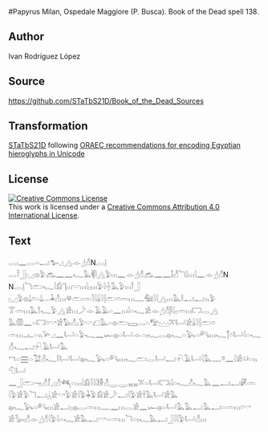 #Papyrus Milan, Ospedale Maggiore (P. Busca). Book of the Dead spell 138.

## Author 

Ivan Rodríguez López

## Source 

https://github.com/STaTbS21D/Book_of_the_Dead_Sources

## Transformation 

[STaTbS21D](https://statbs21d.github.io/) following [ORAEC recommendations for encoding Egyptian hieroglyphs in Unicode](https://github.com/oraec/recommendations-encoding-hieroglyphs)

## License 

<a rel="license" href="http://creativecommons.org/licenses/by/4.0/"><img alt="Creative Commons License" style="border-width:0" src="https://i.creativecommons.org/l/by/4.0/88x31.png" /></a><br />This work is licensed under a <a rel="license" href="http://creativecommons.org/licenses/by/4.0/">Creative Commons Attribution 4.0 International License</a>.

## Text 

<hiero><rubrum>𓂋𓏤𓈖𓂋𓏏𓂝𓅧𓈎𓂻</rubrum>𓁹𓊨𓀭N𓐙𓊤<br>
<rubrum>𓂋𓍋𓃀𓈋𓊖𓅱𓃹𓈖𓈖𓆑𓅓𓌞𓋴𓂻𓅱𓏥𓈖</rubrum>𓁹𓊨𓀭𓃹𓈖𓈖𓄤𓀭<rubrum>𓆓𓌃𓏥𓇋𓈖</rubrum>𓁹𓊨𓀭N<br>
N𓐙𓊤<rubrum>𓆓𓂧𓆑𓇋𓀁</rubrum>𓊹𓏥𓎟𓏥𓇋𓊪𓏥𓅱𓇋𓏶𓅓𓅱𓏥𓍋𓃀<br>
𓈋𓅱𓊖𓍑𓏌𓏏𓍑𓐖𓇓𓀭𓏥𓋬𓂧𓏛𓍘𓇋𓏇𓇋𓐪𓂧𓏌𓏛𓏥𓊃𓅕𓇋𓇋𓂻𓏥𓅓𓎛𓂝𓂝𓏭𓅱<br>
𓀠𓏛𓏥𓅓𓍙𓆑𓅱𓂻𓀀𓏥𓌳𓁹𓄿𓄿𓏏𓈖𓏥𓇋𓏏𓆑𓀀𓁹𓊨𓀭𓋴𓇋𓊪𓏛𓏥𓉐𓂋𓂻<br>
𓅓𓏃𓈖𓏏𓉐𓏌𓎡𓀀𓅃𓀭𓊪𓅱𓎟𓆎𓅓𓏏𓊖𓂧𓈙𓂋𓏏𓅟𓈉𓎁𓂡𓀀𓏇𓇋𓐪𓂧𓏌<br>
𓏛𓏥𓂜𓏏𓏭𓅪𓈎𓈖𓂡𓏏𓅱𓆑𓈖𓆱𓐍𓏏𓂡𓁹𓏏𓏤𓆑𓂋𓐍𓆑𓏏𓅂𓏏𓀐𓏥𓆑𓐩𓏌𓂡𓇋𓏏𓆑𓀭𓆑𓂝𓍯𓄿𓂡𓅓<br>
𓎔𓏏𓈗𓏏𓅑𓁐𓆑𓎛𓂡𓂡𓐍𓆑𓅂𓏏𓀐𓏥𓆑𓂧𓂋𓂡𓂝𓍯𓄿𓂡𓇋𓅓𓊃𓎼𓈖𓇋𓀀𓄖𓏏𓏭𓄇𓂡<br>
𓈖𓃀𓂧𓁸𓀭𓋾𓈎𓀭𓆈𓏏𓏥𓇋𓀁𓍘𓇋𓇋𓀛𓀭𓇾𓇾𓈇𓈇𓎁𓏏𓂡𓉐𓏤𓇋𓏏𓆑𓀭𓆑𓅓𓈖𓂝𓂝𓏞𓏛<br>
𓇋𓅱𓀀𓅱𓆓𓂝𓐣𓀀𓎡𓅱𓀀𓇋𓅱𓇓𓅱𓀁𓀀𓌳𓂝𓇋𓅱𓀀𓌂𓅓𓂡𓀀𓅓<br>
𓐍𓆑𓅂𓏏𓀐𓏥𓀀𓂝𓊪𓐍𓂋𓏛𓏥𓊃𓈖𓏥𓂋𓀀𓈖𓆱𓐍𓏏𓂡𓅓𓅓𓂝𓅓𓂝𓏏𓏛𓏥𓏌𓎡<br>
𓀀𓅭𓏤𓀭𓁹𓊨𓀭𓇋𓅱𓇋𓏏𓆑𓀀𓅓𓂝𓎡𓏏𓏛𓏥𓆓𓏏𓏤𓆑𓅓𓂝𓃀𓇋𓇋𓅱𓂡𓀭𓏥<br></hiero>